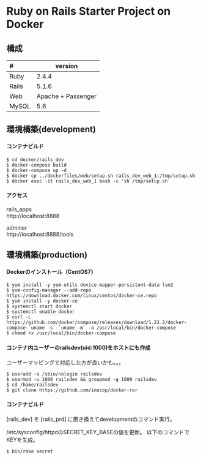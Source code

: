 # Ruby on Rails Starter Project on Docker

## 構成

|#  |version|
|:--|---|
|Ruby|2.4.4|
|Rails|5.1.6|
|Web|Apache + Passenger|
|MySQL|5.6|

## 環境構築(development)

#### コンテナビルド
```
$ cd docker/rails_dev
$ docker-compose build
$ docker-compose up -d
$ docker cp ../dockerfiles/web/setup.sh rails_dev_web_1:/tmp/setup.sh
$ docker exec -it rails_dev_web_1 bash -c 'sh /tmp/setup.sh'
```

#### アクセス
rails_apps  
http://localhost:8888

adminer  
http://localhost:8888/tools


## 環境構築(production)

#### Dockerのインストール（CentOS7）
```
$ yum install -y yum-utils device-mapper-persistent-data lvm2
$ yum-config-manager --add-repo https://download.docker.com/linux/centos/docker-ce.repo
$ yum install -y docker-ce
$ systemctl start docker
$ systemctl enable docker
$ curl -L https://github.com/docker/compose/releases/download/1.21.2/docker-compose-`uname -s`-`uname -m` -o /usr/local/bin/docker-compose
$ chmod +x /usr/local/bin/docker-compose
```

#### コンテナ内ユーザーのrailsdev(uid:1000)をホストにも作成
ユーザーマッピングで対応した方が良いかも。。。
```
$ useradd -s /sbin/nologin railsdev
$ usermod -u 1000 railsdev && groupmod -g 1000 railsdev
$ cd /home/railsdev
$ git clone https://github.com/inocop/docker-ror
```

#### コンテナビルド

[rails_dev] を [rails_prd] に置き換えてdevelopmentのコマンド実行。

/etc/sysconfig/httpdのSECRET_KEY_BASEの値を更新。
以下のコマンドでKEYを生成。
```
$ bin/rake secret
```

